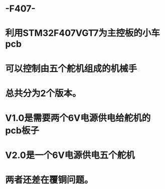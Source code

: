 # -F407-
# 利用STM32F407VGT7为主控板的小车pcb
# 可以控制由五个舵机组成的机械手
# 总共分为2个版本。
# V1.0是需要两个6V电源供电给舵机的pcb板子
# V2.0是一个6V电源供电五个舵机
# 两者还差在覆铜问题。
